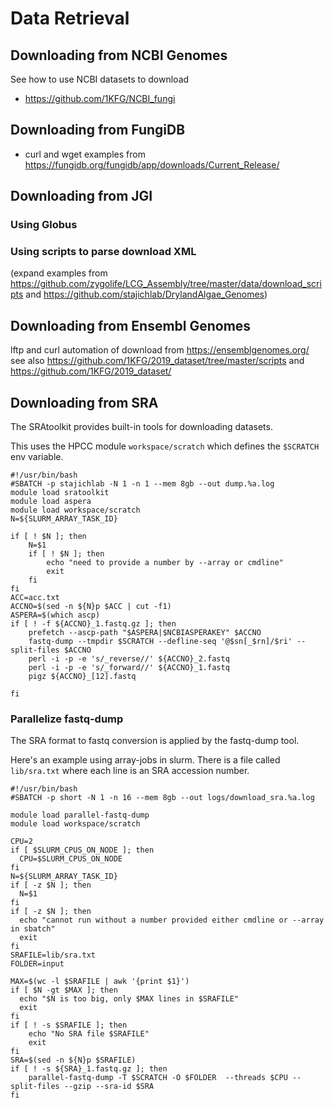 # Data Retrieval

## Downloading from NCBI Genomes

See how to use NCBI datasets to download
* https://github.com/1KFG/NCBI_fungi

## Downloading from FungiDB

* curl and wget examples from https://fungidb.org/fungidb/app/downloads/Current_Release/

## Downloading from JGI

### Using Globus 

### Using scripts to parse download XML

(expand examples from https://github.com/zygolife/LCG_Assembly/tree/master/data/download_scripts
and https://github.com/stajichlab/DrylandAlgae_Genomes)


## Downloading from Ensembl Genomes

lftp and curl automation of download from https://ensemblgenomes.org/ see also 
https://github.com/1KFG/2019_dataset/tree/master/scripts
and 
https://github.com/1KFG/2019_dataset/

## Downloading from SRA

The SRAtoolkit provides built-in tools for downloading datasets.

This uses the HPCC module `workspace/scratch` which defines the `$SCRATCH` env variable. 

```
#!/usr/bin/bash
#SBATCH -p stajichlab -N 1 -n 1 --mem 8gb --out dump.%a.log
module load sratoolkit
module load aspera
module load workspace/scratch
N=${SLURM_ARRAY_TASK_ID}

if [ ! $N ]; then
    N=$1
    if [ ! $N ]; then
        echo "need to provide a number by --array or cmdline"
        exit
    fi
fi
ACC=acc.txt
ACCNO=$(sed -n ${N}p $ACC | cut -f1)
ASPERA=$(which ascp)
if [ ! -f ${ACCNO}_1.fastq.gz ]; then
	prefetch --ascp-path "$ASPERA|$NCBIASPERAKEY" $ACCNO
	fastq-dump --tmpdir $SCRATCH --defline-seq '@$sn[_$rn]/$ri' --split-files $ACCNO
	perl -i -p -e 's/_reverse//' ${ACCNO}_2.fastq
	perl -i -p -e 's/_forward//' ${ACCNO}_1.fastq
	pigz ${ACCNO}_[12].fastq

fi

```

### Parallelize fastq-dump

The SRA format to fastq conversion is applied by the fastq-dump tool.

Here's an example using array-jobs in slurm. There is a file called `lib/sra.txt` where each line is an SRA accession number.

```
#!/usr/bin/bash
#SBATCH -p short -N 1 -n 16 --mem 8gb --out logs/download_sra.%a.log

module load parallel-fastq-dump
module load workspace/scratch

CPU=2
if [ $SLURM_CPUS_ON_NODE ]; then
  CPU=$SLURM_CPUS_ON_NODE
fi
N=${SLURM_ARRAY_TASK_ID}
if [ -z $N ]; then
  N=$1
fi
if [ -z $N ]; then
  echo "cannot run without a number provided either cmdline or --array in sbatch"
  exit
fi
SRAFILE=lib/sra.txt
FOLDER=input

MAX=$(wc -l $SRAFILE | awk '{print $1}')
if [ $N -gt $MAX ]; then
  echo "$N is too big, only $MAX lines in $SRAFILE"
  exit
fi
if [ ! -s $SRAFILE ]; then
	echo "No SRA file $SRAFILE"
	exit
fi
SRA=$(sed -n ${N}p $SRAFILE)
if [ ! -s ${SRA}_1.fastq.gz ]; then
	parallel-fastq-dump -T $SCRATCH -O $FOLDER  --threads $CPU --split-files --gzip --sra-id $SRA
fi
```
